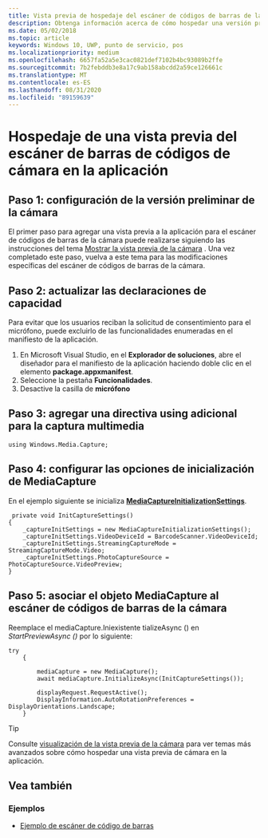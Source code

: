 ```yaml
---
title: Vista previa de hospedaje del escáner de códigos de barras de la cámara
description: Obtenga información acerca de cómo hospedar una versión preliminar del escáner de código de barras de la cámara en la aplicación
ms.date: 05/02/2018
ms.topic: article
keywords: Windows 10, UWP, punto de servicio, pos
ms.localizationpriority: medium
ms.openlocfilehash: 6657fa52a5e3cac0821def7102b4bc93089b2ffe
ms.sourcegitcommit: 7b2febddb3e8a17c9ab158abcdd2a59ce126661c
ms.translationtype: MT
ms.contentlocale: es-ES
ms.lasthandoff: 08/31/2020
ms.locfileid: "89159639"
---
```

# <a name="hosting-a-camera-barcode-scanner-preview-in-your-application"></a>Hospedaje de una vista previa del escáner de barras de códigos de cámara en la aplicación
## <a name="step-1-setup-your-camera-preview"></a>Paso 1: configuración de la versión preliminar de la cámara
El primer paso para agregar una vista previa a la aplicación para el escáner de códigos de barras de la cámara puede realizarse siguiendo las instrucciones del tema [Mostrar la vista previa de la cámara](../audio-video-camera/simple-camera-preview-access.md) .  Una vez completado este paso, vuelva a este tema para las modificaciones específicas del escáner de códigos de barras de la cámara.

## <a name="step-2-update-capability-declarations"></a>Paso 2: actualizar las declaraciones de capacidad
Para evitar que los usuarios reciban la solicitud de consentimiento para el micrófono, puede excluirlo de las funcionalidades enumeradas en el manifiesto de la aplicación.

1. En Microsoft Visual Studio, en el **Explorador de soluciones**, abre el diseñador para el manifiesto de la aplicación haciendo doble clic en el elemento **package.appxmanifest**.
2. Seleccione la pestaña **Funcionalidades**.
3. Desactive la casilla de **micrófono**

 ## <a name="step-3-add-additional-using-directive-for-media-capture"></a>Paso 3: agregar una directiva using adicional para la captura multimedia

```Csharp
using Windows.Media.Capture;
```

## <a name="step-4-set-up-your-mediacapture-initialization-settings"></a>Paso 4: configurar las opciones de inicialización de MediaCapture
En el ejemplo siguiente se inicializa [**MediaCaptureInitializationSettings**](/uwp/api/windows.media.capture.mediacaptureinitializationsettings). 

```Csharp
 private void InitCaptureSettings()
{
    _captureInitSettings = new MediaCaptureInitializationSettings();
    _captureInitSettings.VideoDeviceId = BarcodeScanner.VideoDeviceId;
    _captureInitSettings.StreamingCaptureMode = StreamingCaptureMode.Video;
    _captureInitSettings.PhotoCaptureSource = PhotoCaptureSource.VideoPreview;
}
```
## <a name="step-5-associate-your-mediacapture-object-with-the-camera-barcode-scanner"></a>Paso 5: asociar el objeto MediaCapture al escáner de códigos de barras de la cámara
Reemplace el mediaCapture.Iniexistente tializeAsync () en *StartPreviewAsync ()* por lo siguiente:

```Csharp
try
    {

        mediaCapture = new MediaCapture();
        await mediaCapture.InitializeAsync(InitCaptureSettings());

        displayRequest.RequestActive();
        DisplayInformation.AutoRotationPreferences = DisplayOrientations.Landscape;
    }
```

> [!TIP]
> Consulte [visualización de la vista previa de la cámara](../audio-video-camera/simple-camera-preview-access.md#add-capability-declarations-to-the-app-manifest) para ver temas más avanzados sobre cómo hospedar una vista previa de cámara en la aplicación.

## <a name="see-also"></a>Vea también

### <a name="samples"></a>Ejemplos

- [Ejemplo de escáner de código de barras](https://github.com/microsoft/Windows-universal-samples/tree/master/Samples/BarcodeScanner)